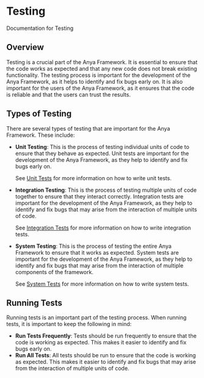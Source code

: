 # Testing

Documentation for Testing

## Overview

Testing is a crucial part of the Anya Framework. It is essential to ensure that the code works as expected and that any new code does not break existing functionality. The testing process is important for the development of the Anya Framework, as it helps to identify and fix bugs early on. It is also important for the users of the Anya Framework, as it ensures that the code is reliable and that the users can trust the results.

## Types of Testing

There are several types of testing that are important for the Anya Framework. These include:

*   **Unit Testing**: This is the process of testing individual units of code to ensure that they behave as expected. Unit tests are important for the development of the Anya Framework, as they help to identify and fix bugs early on.

    See [Unit Tests](unit-tests.md) for more information on how to write unit tests.

*   **Integration Testing**: This is the process of testing multiple units of code together to ensure that they interact correctly. Integration tests are important for the development of the Anya Framework, as they help to identify and fix bugs that may arise from the interaction of multiple units of code.

    See [Integration Tests](integration-tests.md) for more information on how to write integration tests.

*   **System Testing**: This is the process of testing the entire Anya Framework to ensure that it works as expected. System tests are important for the development of the Anya Framework, as they help to identify and fix bugs that may arise from the interaction of multiple components of the framework.

    See [System Tests](system-tests.md) for more information on how to write system tests.

## Running Tests

Running tests is an important part of the testing process. When running tests, it is important to keep the following in mind:

*   **Run Tests Frequently**: Tests should be run frequently to ensure that the code is working as expected. This makes it easier to identify and fix bugs early on.
*   **Run All Tests**: All tests should be run to ensure that the code is working as expected. This makes it easier to identify and fix bugs that may arise from the interaction of multiple units of code.
